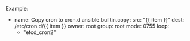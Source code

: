 Example:

- name: Copy cron to cron.d
  ansible.builtin.copy:
    src: "{{ item }}"
    dest: /etc/cron.d/{{ item }}
    owner: root
    group: root
    mode: 0755
  loop:
    - "etcd_cron2"